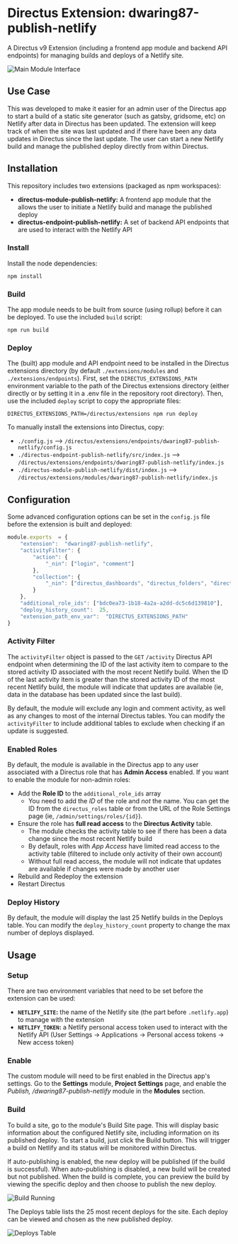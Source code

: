 
# Directus Extension: dwaring87-publish-netlify

A Directus v9 Extension (including a frontend app module and backend API endpoints) for managing builds and deploys of a Netlify site.

![Main Module Interface](https://user-images.githubusercontent.com/7526014/137394029-05ac81cb-d985-4e47-8e8a-56a9e75dda6d.png)

## Use Case

This was developed to make it easier for an admin user of the Directus app to start a build of a static site generator (such as gatsby, gridsome, etc) on Netlify after data in Directus has been updated. The extension will keep track of when the site was last updated and if there have been any data updates in Directus since the last update.  The user can start a new Netlify build and manage the published deploy directly from within Directus.

## Installation

This repository includes two extensions (packaged as npm workspaces): 

- **directus-module-publish-netlify:** A frontend app module that the allows the user to initiate a Netlify build and manage the published deploy
- **directus-endpoint-publish-netlify:** A set of backend API endpoints that are used to interact with the Netlify API

### Install

Install the node dependencies:

```
npm install
```

### Build

The app module needs to be built from source (using rollup) before it can be deployed.  To use the included `build` script:

```
npm run build
```

### Deploy

The (built) app module and API endpoint need to be installed in the Directus extensions directory (by default `./extensions/modules` and `./extensions/endpoints`).  First, set the `DIRECTUS_EXTENSIONS_PATH` environment variable to the path of the Directus extensions directory (either directly or by setting it in a .env file in the repository root directory).  Then, use the included `deploy` script to copy the appropriate files:

```
DIRECTUS_EXTENSIONS_PATH=/directus/extensions npm run deploy
```

To manually install the extensions into Directus, copy:

- `./config.js` --> `/directus/extensions/endpoints/dwaring87-publish-netlify/config.js`
- `./directus-endpoint-publish-netlify/src/index.js` --> `/directus/extensions/endpoints/dwaring87-publish-netlify/index.js`
- `./directus-module-publish-netlify/dist/index.js` --> `/directus/extensions/modules/dwaring87-publish-netlify/index.js`

## Configuration

Some advanced configuration options can be set in the `config.js` file before the extension is built and deployed:

```js
module.exports  = {
    "extension":  "dwaring87-publish-netlify",
    "activityFilter": {
        "action": {
            "_nin": ["login", "comment"]
        },
        "collection": {
            "_nin": ["directus_dashboards", "directus_folders", "directus_migrations", "directus_panels", "directus_permissions", "directus_sessions", "directus_settings", "directus_webhooks"]
        }
    },
    "additional_role_ids": ["bdc0ea73-1b18-4a2a-a2dd-dc5c6d139810"],
    "deploy_history_count":  25,
    "extension_path_env_var":  "DIRECTUS_EXTENSIONS_PATH"
}
```

### Activity Filter

The `activityFilter` object is passed to the `GET` `/activity` Directus API endpoint when determining the ID of the last activity item to compare to the stored activity ID associated with the most recent Netlify build.  When the ID of the last activity item is greater than the stored activity ID of the most recent Netlify build, the module will indicate that updates are available (ie, data in the database has been updated since the last build).

By default, the module will exclude any login and comment activity, as well as any changes to most of the internal Directus tables.  You can modify the `activityFilter` to include additional tables to exclude when checking if an update is suggested.

### Enabled Roles

By default, the module is available in the Directus app to any user associated with a Directus role that has **Admin Access** enabled.  If you want to enable the module for non-admin roles:

- Add the **Role ID** to the `additional_role_ids` array
    - You need to add the _ID_ of the role and _not_ the name.  You can get the ID from the `directus_roles` table or from the URL of the Role Settings page (ie, `/admin/settings/roles/{id}`).
- Ensure the role has **full read access** to the **Directus Activity** table.
	- The module checks the activity table to see if there has been a data change since the most recent Netlify build
	- By default, roles with _App Access_ have limited read access to the activity table (filtered to include only activity of their own account)
	- Without full read access, the module will not indicate that updates are available if changes were made by another user
- Rebuild and Redeploy the extension
- Restart Directus

### Deploy History

By default, the module will display the last 25 Netlify builds in the Deploys table.  You can modify the `deploy_history_count` property to change the max number of deploys displayed.

## Usage

### Setup

There are two environment variables that need to be set before the extension can be used:

- **`NETLIFY_SITE`:** the name of the Netlify site (the part before `.netlify.app`) to manage with the extension
- **`NETLIFY_TOKEN`:** a Netlify personal access token used to interact with the Netlify API (User Settings -> Applications -> Personal access tokens -> New access token)

### Enable

The custom module will need to be first enabled in the Directus app's settings.  Go to the **Settings** module, **Project Settings** page, and enable the *Publish, /dwaring87-publish-netlify* module in the **Modules** section.

### Build

To build a site, go to the module's Build Site page.  This will display basic information about the configured Netlify site, including information on its published deploy. To start a build, just click the Build button.  This will trigger a build on Netlify and its status will be monitored within Directus.

If auto-publishing is enabled, the new deploy will be published (if the build is successful).  When auto-publishing is disabled, a new build will be created but not published.  When the build is complete, you can preview the build by viewing the specific deploy and then choose to publish the new deploy.

![Build Running](https://user-images.githubusercontent.com/7526014/137395847-edccced9-0459-4a0e-bb61-7eda7eda604e.png)

The Deploys table lists the 25 most recent deploys for the site.  Each deploy can be viewed and chosen as the new published deploy.

![Deploys Table](https://user-images.githubusercontent.com/7526014/137396368-d55441ad-da1a-4904-b191-ca1a616082da.png)
